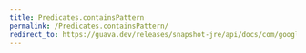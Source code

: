 ```yaml
---
title: Predicates.containsPattern
permalink: /Predicates.containsPattern/
redirect_to: https://guava.dev/releases/snapshot-jre/api/docs/com/google/common/base/Predicates.html#containsPattern-java.lang.String-
---
```

